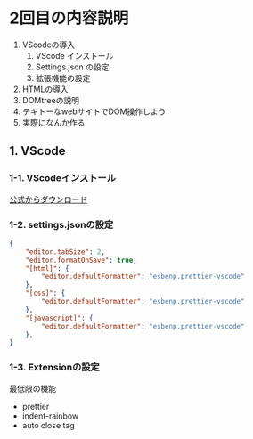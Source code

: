 # 2回目の内容説明

1. VScodeの導入
    1. VScode インストール
    2. Settings.json の設定
    3. 拡張機能の設定
2. HTMLの導入
3. DOMtreeの説明
4. テキトーなwebサイトでDOM操作しよう
5. 実際になんか作る

## 1. VScode
### 1-1. VScodeインストール 
[公式からダウンロード]("https://code.visualstudio.com/download")

### 1-2. settings.jsonの設定

```settings.json
{  
    "editor.tabSize": 2,
    "editor.formatOnSave": true,
    "[html]": {
        "editor.defaultFormatter": "esbenp.prettier-vscode"
    },
    "[css]": {
        "editor.defaultFormatter": "esbenp.prettier-vscode"
    },
    "[javascript]": {
        "editor.defaultFormatter": "esbenp.prettier-vscode"
    },
}

```

### 1-3. Extensionの設定
最低限の機能
- prettier
- indent-rainbow
- auto close tag

